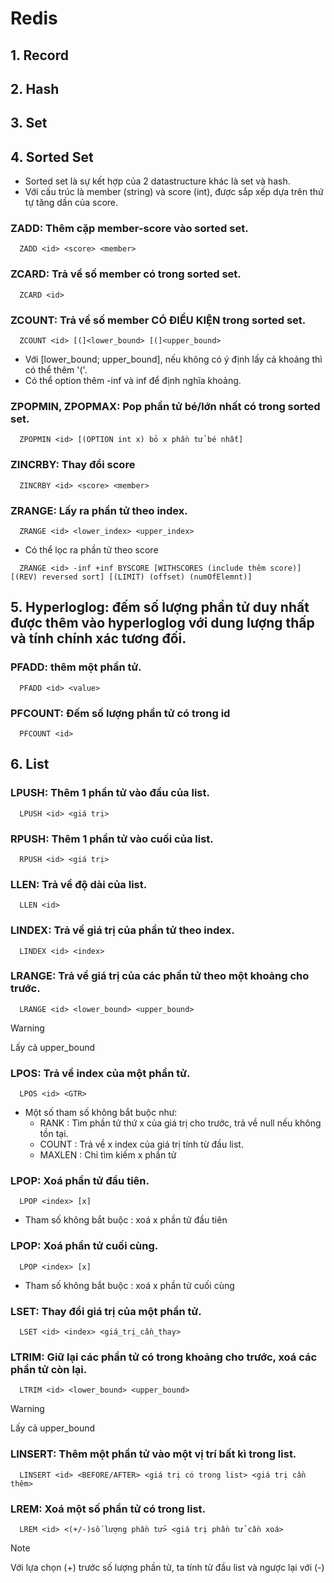 # Redis

## 1. Record

## 2. Hash

## 3. Set

## 4. Sorted Set
- Sorted set là sự kết hợp của 2 datastructure khác là set và hash.
- Với cấu trúc là member (string) và score (int), được sắp xếp dựa trên thứ tự tăng dần của score.
### ZADD: Thêm cặp member-score vào sorted set.
```
  ZADD <id> <score> <member>
```
### ZCARD: Trả về số member có trong sorted set.
```
  ZCARD <id>
```
### ZCOUNT: Trả về số member CÓ ĐIỀU KIỆN trong sorted set.
```
  ZCOUNT <id> [(]<lower_bound> [(]<upper_bound>
```
* Với [lower_bound; upper_bound], nếu không có ý định lấy cả khoảng thì có thể thêm '('.
* Có thể option thêm -inf và inf để định nghĩa khoảng.
### ZPOPMIN, ZPOPMAX: Pop phần tử bé/lớn nhất có trong sorted set.
```
  ZPOPMIN <id> [(OPTION int x) bỏ x phần tử bé nhất]
```
### ZINCRBY: Thay đổi score
```
  ZINCRBY <id> <score> <member>
```
### ZRANGE: Lấy ra phần tử theo index.
```
  ZRANGE <id> <lower_index> <upper_index>
```
* Có thể lọc ra phần tử theo score
```
  ZRANGE <id> -inf +inf BYSCORE [WITHSCORES (include thêm score)] [(REV) reversed sort] [(LIMIT) (offset) (numOfElemnt)]
```
## 5. Hyperloglog: đếm số lượng phần tử duy nhất được thêm vào hyperloglog với dung lượng thấp và tính chính xác tương đối.
### PFADD: thêm một phần tử.
```
  PFADD <id> <value>
```
### PFCOUNT: Đếm số lượng phần tử có trong id
```
  PFCOUNT <id>
```

## 6. List
### LPUSH: Thêm 1 phần tử vào đầu của list.
```
  LPUSH <id> <giá trị>
```
### RPUSH: Thêm 1 phần tử vào cuối của list.
```
  RPUSH <id> <giá trị>
```
### LLEN: Trả về độ dài của list.
```
  LLEN <id>
```
### LINDEX: Trả về giá trị của phần tử theo index.
```
  LINDEX <id> <index>
```
### LRANGE: Trả về giá trị của các phần tử theo một khoảng cho trước.
```
  LRANGE <id> <lower_bound> <upper_bound>
```
> [!WARNING]
> Lấy cả upper_bound
### LPOS: Trả về index của một phần tử.
```
  LPOS <id> <GTR>
```
- Một số tham số không bắt buộc như:
  * RANK <x> : Tìm phần tử thứ x của giá trị cho trước, trả về null nếu không tồn tại.
  * COUNT <x>: Trả về x index của giá trị tính từ đầu list.
  * MAXLEN <x>: Chỉ tìm kiếm x phần tử
### LPOP: Xoá phần tử đầu tiên.
```
  LPOP <index> [x]
```
- Tham số không bắt buộc : xoá x phần tử đầu tiên
### LPOP: Xoá phần tử cuối cùng.
```
  LPOP <index> [x]
```
- Tham số không bắt buộc : xoá x phần tử cuối cùng
### LSET: Thay đổi giá trị của một phần tử.
```
  LSET <id> <index> <giá_trị_cần_thay>
```
### LTRIM: Giữ lại các phần tử có trong khoảng cho trước, xoá các phần tử còn lại.
```
  LTRIM <id> <lower_bound> <upper_bound>
```
> [!WARNING]
> Lấy cả upper_bound
### LINSERT: Thêm một phần tử vào một vị trí bất kì trong list.
```
  LINSERT <id> <BEFORE/AFTER> <giá trị có trong list> <giá trị cần thêm>
```
### LREM: Xoá một số phần tử có trong list.
```
  LREM <id> <(+/-)số lượng phần tử> <giá trị phần tử cần xoá>
```
> [!NOTE]
> Với lựa chọn (+) trước số lượng phần tử, ta tính từ đầu list và ngược lại với (-)
